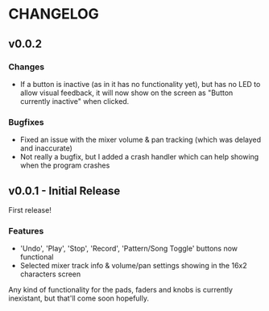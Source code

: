 # CHANGELOG

## v0.0.2

### Changes
* If a button is inactive (as in it has no functionality yet), but has no LED to allow visual feedback, it will now show on the screen as "Button currently inactive" when clicked.

### Bugfixes
* Fixed an issue with the mixer volume & pan tracking (which was delayed and inaccurate)
* Not really a bugfix, but I added a crash handler which can help showing when the program crashes

## v0.0.1 - Initial Release
First release!

### Features
* 'Undo', 'Play', 'Stop', 'Record', 'Pattern/Song Toggle' buttons now functional
* Selected mixer track info & volume/pan settings showing in the 16x2 characters screen

Any kind of functionality for the pads, faders and knobs is currently inexistant, but that'll come soon hopefully.
